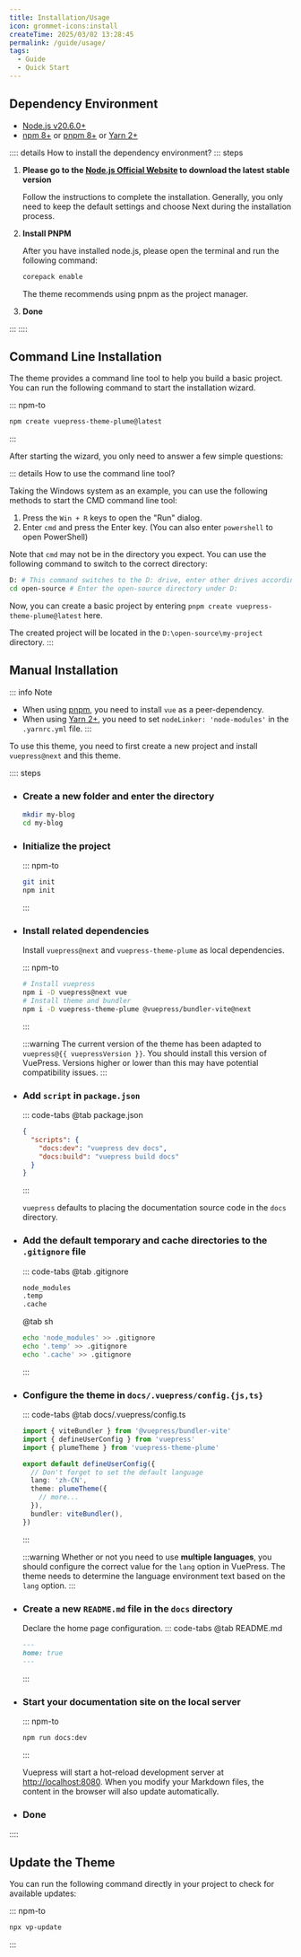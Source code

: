 ```yaml
---
title: Installation/Usage
icon: grommet-icons:install
createTime: 2025/03/02 13:28:45
permalink: /guide/usage/
tags:
  - Guide
  - Quick Start
---
```


<script setup>
const vuepressVersion = __VUEPRESS_VERSION__
</script>

## Dependency Environment

- [Node.js v20.6.0+](https://nodejs.org/)
- [npm 8+](https://www.npmjs.com/) or [pnpm 8+](https://pnpm.io/zh/) or [Yarn 2+](https://yarnpkg.com/)

:::: details How to install the dependency environment?
::: steps

1. **Please go to the [Node.js Official Website](https://nodejs.org/zh-cn) to download the latest stable version**

   Follow the instructions to complete the installation. Generally, you only need to keep the default settings and choose Next during the installation process.

2. **Install PNPM**

   After you have installed node.js, please open the terminal and run the following command:

   ```sh
   corepack enable
   ```

   The theme recommends using pnpm as the project manager.

3. **Done**

:::
::::

## Command Line Installation

The theme provides a command line tool to help you build a basic project. You can run the following command to start the installation wizard.

::: npm-to

```sh
npm create vuepress-theme-plume@latest
```

:::

After starting the wizard, you only need to answer a few simple questions:

<!-- @include: ../../snippet/create.snippet.md ---->

::: details How to use the command line tool?

Taking the Windows system as an example, you can use the following methods to start the CMD command line tool:

1. Press the `Win + R` keys to open the "Run" dialog.
2. Enter `cmd` and press the Enter key. (You can also enter `powershell` to open PowerShell)

Note that `cmd` may not be in the directory you expect. You can use the following command to switch to the correct directory:

```sh
D: # This command switches to the D: drive, enter other drives according to the actual situation
cd open-source # Enter the open-source directory under D:
```

Now, you can create a basic project by entering `pnpm create vuepress-theme-plume@latest` here.

The created project will be located in the `D:\open-source\my-project` directory.
:::

## Manual Installation

::: info Note

- When using [pnpm](https://pnpm.io/zh/), you need to install `vue` as a peer-dependency.
- When using [Yarn 2+](https://yarnpkg.com/), you need to set `nodeLinker: 'node-modules'` in the `.yarnrc.yml` file.
  :::

To use this theme, you need to first create a new project and install `vuepress@next` and this theme.

:::: steps

- ### Create a new folder and enter the directory

  ``` sh :no-line-numbers
  mkdir my-blog
  cd my-blog
  ```

- ### Initialize the project

  ::: npm-to

  ``` sh
  git init
  npm init
  ```

  :::

- ### Install related dependencies

  Install `vuepress@next` and `vuepress-theme-plume` as local dependencies.

  ::: npm-to

  ```sh
  # Install vuepress
  npm i -D vuepress@next vue
  # Install theme and bundler
  npm i -D vuepress-theme-plume @vuepress/bundler-vite@next
  ```

  :::

  :::warning
  The current version of the theme has been adapted to <code>vuepress@{{ vuepressVersion }}</code>. You should install this version of VuePress. Versions higher or lower than this may have potential compatibility issues.
  :::

- ### Add `script` in `package.json`

  ::: code-tabs
  @tab package.json

  ``` json :no-line-numbers
  {
    "scripts": {
      "docs:dev": "vuepress dev docs",
      "docs:build": "vuepress build docs"
    }
  }
  ```

  :::

  `vuepress` defaults to placing the documentation source code in the `docs` directory.

- ### Add the default temporary and cache directories to the `.gitignore` file

  ::: code-tabs
  @tab .gitignore

  ``` txt :no-line-numbers
  node_modules
  .temp
  .cache
  ```

  @tab sh

  ``` sh :no-line-numbers
  echo 'node_modules' >> .gitignore
  echo '.temp' >> .gitignore
  echo '.cache' >> .gitignore
  ```

  :::

- ### Configure the theme in `docs/.vuepress/config.{js,ts}`

  ::: code-tabs
  @tab docs/.vuepress/config.ts

  ``` ts :no-line-numbers
  import { viteBundler } from '@vuepress/bundler-vite'
  import { defineUserConfig } from 'vuepress'
  import { plumeTheme } from 'vuepress-theme-plume'

  export default defineUserConfig({
    // Don't forget to set the default language
    lang: 'zh-CN',
    theme: plumeTheme({
      // more...
    }),
    bundler: viteBundler(),
  })
  ```

  :::

  :::warning
  Whether or not you need to use **multiple languages**, you should configure the correct value for the `lang` option in VuePress. The theme needs to determine the language environment text based on the `lang` option.
  :::

- ### Create a new `README.md` file in the `docs` directory

  Declare the home page configuration.
  ::: code-tabs
  @tab README.md

  ``` md :no-line-numbers
  ---
  home: true
  ---
  ```

  :::

- ### Start your documentation site on the local server

  ::: npm-to

  ``` sh
  npm run docs:dev
  ```

  :::

  Vuepress will start a hot-reload development server at [http://localhost:8080](http://localhost:8080). When you modify your Markdown files, the content in the browser will also update automatically.

- ### Done

::::

## Update the Theme

You can run the following command directly in your project to check for available updates:

::: npm-to

``` sh
npx vp-update
```

:::
